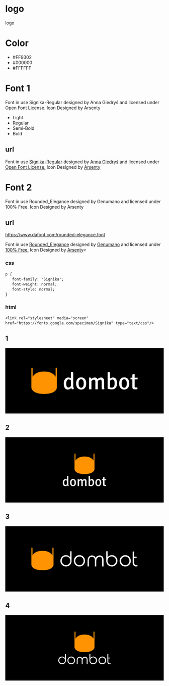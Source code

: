 # logo
logo

# Color
+ #FF9302
+ #000000
+ #FFFFFF

# Font 1
Font in use Signika-Regular designed by Anna Giedryś and licensed under Open Font License. Icon Designed by Arsenty
+ Light
+ Regular
+ Semi-Bold
+ Bold

## url
Font in use <a target="_blank" href="https://fonts.google.com/specimen/Signika">Signika-Regular</a> designed by
<a target="_blank" href="http://ancymonic.com/">Anna Giedryś</a>
and licensed under
<a target="_blank" href="http://scripts.sil.org/cms/scripts/page.php?site_id=nrsi&amp;id=OFL_web">Open Font License.</a>
Icon Designed by
<a target="_blank" href="https://thenounproject.com/arsenty">Arsenty</a>

# Font 2

Font in use Rounded_Elegance designed by Genumano and licensed under 100% Free. Icon Designed by Arsenty

## url
https://www.dafont.com/rounded-elegance.font

Font in use <a target="_blank" href="https://www.dafont.com/rounded-elegance.font">Rounded_Elegance</a> designed by
<a target="_blank" href="mailto:dcc700@gmail.com">Genumano</a>
and licensed under
<a target="_blank" href="https://www.dafont.com/faq.php#copyright">100% Free.</a>
Icon Designed by
<a target="_blank" href="https://thenounproject.com/arsenty">Arsenty</a><
          
### css 
    p {
       font-family: 'Signika';
       font-weight: normal;
       font-style: normal;
    }


### html

    <link rel="stylesheet" media="screen" href="https://fonts.google.com/specimen/Signika" type="text/css"/>
    

## 1
![1/cover.png](1/cover.png)

## 2
![2/cover.png](2/cover.png)

## 3
![3/cover.png](3/cover.png)

## 4
![4/cover.png](4/cover.png)
